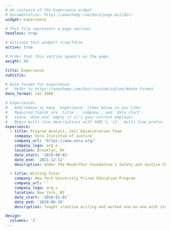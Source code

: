 ```yaml
---
# An instance of the Experience widget.
# Documentation: https://wowchemy.com/docs/page-builder/
widget: experience

# This file represents a page section.
headless: true

# Activate this widget? true/false
active: true

# Order that this section appears on the page.
weight: 40

title: Experience
subtitle:

# Date format for experience
#   Refer to https://wowchemy.com/docs/customization/#date-format
date_format: Jan 2006

# Experiences.
#   Add/remove as many `experience` items below as you like.
#   Required fields are `title`, `company`, and `date_start`.
#   Leave `date_end` empty if it's your current employer.
#   Begin multi-line descriptions with YAML's `|2-` multi-line prefix.
experience:
  - title: Program Analyst, Jail Decarceration Team
    company: Vera Instittue of Justice
    company_url: 'https://www.vera.org/'
    company_logo: org-x
    location: Brooklyn, NY
    date_start: '2019-09-01'
    date_end: '2021-12-12'
    description: Under the MacArthur Foundation's Safety and Justice Challenge, I provided technical assistance to Vera's partners in jurisdictions across the country on issues related to women's jail incarceration. I also provided guidance on national resesarch and program models, conducted data analysis and performed system mapping for research related to the Rural Jails Research and Policy Network in Washington and Georgia. 

  - title: Writing Tutor
    company: New York University Prison Education Program
    company_url: ''
    company_logo: org-x
    location: New York, NY
    date_start: '2010-01-01'
    date_end: '2020-06-30'
    description: Taught creative writing and worked one-on-one with students at Wallkill Correctional Facility in Wallkill, NY. 

design:
  columns: '2'
---
```


